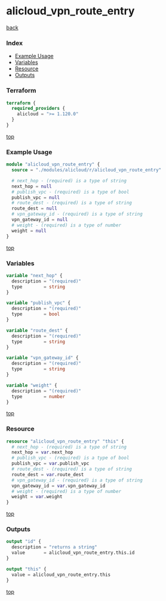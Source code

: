 # alicloud_vpn_route_entry

[back](../alicloud.md)

### Index

- [Example Usage](#example-usage)
- [Variables](#variables)
- [Resource](#resource)
- [Outputs](#outputs)

### Terraform

```terraform
terraform {
  required_providers {
    alicloud = ">= 1.120.0"
  }
}
```

[top](#index)

### Example Usage

```terraform
module "alicloud_vpn_route_entry" {
  source = "./modules/alicloud/r/alicloud_vpn_route_entry"

  # next_hop - (required) is a type of string
  next_hop = null
  # publish_vpc - (required) is a type of bool
  publish_vpc = null
  # route_dest - (required) is a type of string
  route_dest = null
  # vpn_gateway_id - (required) is a type of string
  vpn_gateway_id = null
  # weight - (required) is a type of number
  weight = null
}
```

[top](#index)

### Variables

```terraform
variable "next_hop" {
  description = "(required)"
  type        = string
}

variable "publish_vpc" {
  description = "(required)"
  type        = bool
}

variable "route_dest" {
  description = "(required)"
  type        = string
}

variable "vpn_gateway_id" {
  description = "(required)"
  type        = string
}

variable "weight" {
  description = "(required)"
  type        = number
}
```

[top](#index)

### Resource

```terraform
resource "alicloud_vpn_route_entry" "this" {
  # next_hop - (required) is a type of string
  next_hop = var.next_hop
  # publish_vpc - (required) is a type of bool
  publish_vpc = var.publish_vpc
  # route_dest - (required) is a type of string
  route_dest = var.route_dest
  # vpn_gateway_id - (required) is a type of string
  vpn_gateway_id = var.vpn_gateway_id
  # weight - (required) is a type of number
  weight = var.weight
}
```

[top](#index)

### Outputs

```terraform
output "id" {
  description = "returns a string"
  value       = alicloud_vpn_route_entry.this.id
}

output "this" {
  value = alicloud_vpn_route_entry.this
}
```

[top](#index)
